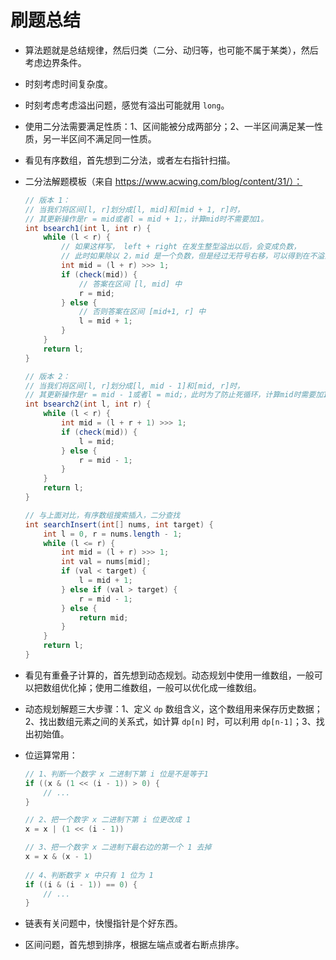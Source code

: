 # 刷题总结

- 算法题就是总结规律，然后归类（二分、动归等，也可能不属于某类），然后考虑边界条件。

- 时刻考虑时间复杂度。

- 时刻考虑考虑溢出问题，感觉有溢出可能就用 `long`。

- 使用二分法需要满足性质：1、区间能被分成两部分；2、一半区间满足某一性质，另一半区间不满足同一性质。

- 看见有序数组，首先想到二分法，或者左右指针扫描。

- 二分法解题模板（来自 https://www.acwing.com/blog/content/31/）：

  ```java
  // 版本 1：
  // 当我们将区间[l, r]划分成[l, mid]和[mid + 1, r]时，
  // 其更新操作是r = mid或者l = mid + 1;，计算mid时不需要加1。
  int bsearch1(int l, int r) {
      while (l < r) {
          // 如果这样写， left + right 在发生整型溢出以后，会变成负数，
          // 此时如果除以 2，mid 是一个负数，但是经过无符号右移，可以得到在不溢出的情况下正确的结果
          int mid = (l + r) >>> 1;
          if (check(mid)) {
              // 答案在区间 [l, mid] 中
              r = mid;
          } else {
              // 否则答案在区间 [mid+1, r] 中
              l = mid + 1;
          }
      }
      return l;
  }
  
  // 版本 2：
  // 当我们将区间[l, r]划分成[l, mid - 1]和[mid, r]时，
  // 其更新操作是r = mid - 1或者l = mid;，此时为了防止死循环，计算mid时需要加1。
  int bsearch2(int l, int r) {
      while (l < r) {
          int mid = (l + r + 1) >>> 1;
          if (check(mid)) {
              l = mid;
          } else {
              r = mid - 1;
          }
      }
      return l;
  }
  
  // 与上面对比，有序数组搜索插入，二分查找
  int searchInsert(int[] nums, int target) {
      int l = 0, r = nums.length - 1;
      while (l <= r) {
          int mid = (l + r) >>> 1;
          int val = nums[mid];
          if (val < target) {
              l = mid + 1;
          } else if (val > target) {
              r = mid - 1;
          } else {
              return mid;
          }
      }
      return l;
  }
  ```

- 看见有重叠子计算的，首先想到动态规划。动态规划中使用一维数组，一般可以把数组优化掉；使用二维数组，一般可以优化成一维数组。 

- 动态规划解题三大步骤：1、定义 `dp` 数组含义，这个数组用来保存历史数据；2、找出数组元素之间的关系式，如计算 `dp[n]` 时，可以利用 `dp[n-1]`；3、找出初始值。 

- 位运算常用：

  ```java
  // 1、判断一个数字 x 二进制下第 i 位是不是等于1
  if ((x & (1 << (i - 1)) > 0) {
      // ...
  }
  
  // 2、把一个数字 x 二进制下第 i 位更改成 1
  x = x | (1 << (i - 1))
  
  // 3、把一个数字 x 二进制下最右边的第一个 1 去掉
  x = x & (x - 1)
      
  // 4、判断数字 x 中只有 1 位为 1
  if ((i & (i - 1)) == 0) {
      // ...
  }
  ```
  
- 链表有关问题中，快慢指针是个好东西。

- 区间问题，首先想到排序，根据左端点或者右断点排序。
